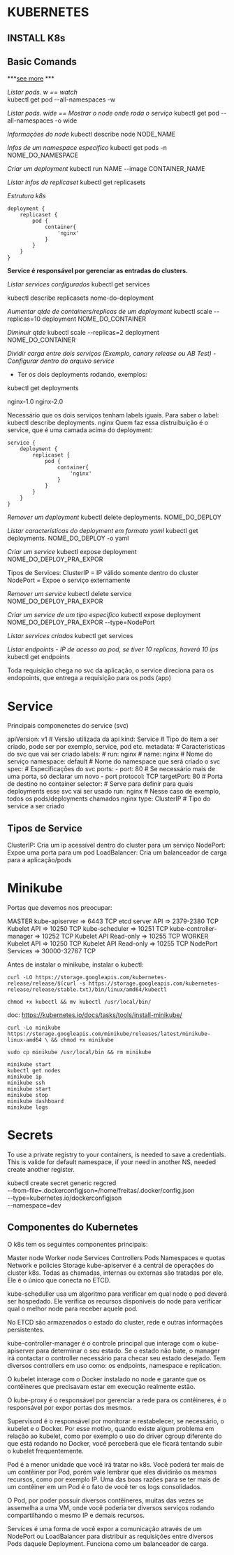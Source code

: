 # KUBERNETES

## INSTALL K8s

## Basic Comands

***[see more](k8s-cheatsheets.md) *** 

*Listar pods. w == watch*  
kubectl get pod --all-namespaces -w

*Listar pods. wide == Mostrar o node onde roda o serviço*
kubectl get pod --all-namespaces -o wide 

*Informações do node*
kubectl describe node NODE_NAME

*Infos de um namespace especifico*
kubectl get pods -n NOME_DO_NAMESPACE

*Criar um deployment*
kubectl run NAME --image CONTAINER_NAME

*Listar infos de replicaset*
kubectl get replicasets



*Estrutura k8s*

```
deployment { 
    replicaset {
        pod { 
            container{
                'nginx'
            }
        }
    }
}
```

**Service é responsável por gerenciar as entradas do clusters.**

*Listar services configurados*
kubectl get services

kubectl describe replicasets nome-do-deployment


*Aumentar qtde de containers/replicas de um deployment*
kubectl scale --replicas=10 deployment NOME_DO_CONTAINER

*Diminuir qtde*
kubectl scale --replicas=2 deployment NOME_DO_CONTAINER


*Dividir carga entre dois serviços (Exemplo, canary release ou AB Test) - Configurar dentro do arquivo service*
 - Ter os dois deployments rodando, exemplos:

kubectl get deployments

nginx-1.0
nginx-2.0

Necessário que os dois serviços tenham labels iguais. Para saber o label: kubectl describe deployments. nginx
Quem faz essa distruibuição é o service, que é uma camada acima do deployment:

```
service {
    deployment { 
        replicaset {
            pod { 
                container{
                    'nginx'
                }
            }
        }
    }
}
```

*Remover um deployment*
kubectl delete deployments. NOME_DO_DEPLOY

*Listar características do deployment em formato yaml*
kubectl get deployments. NOME_DO_DEPLOY -o yaml 


*Criar um service*
kubectl expose deployment NOME_DO_DEPLOY_PRA_EXPOR 

Tipos de Services:
ClusterIP = IP válido somente dentro do cluster
NodePort = Expoe o serviço externamente

*Remover um service*
kubectl delete service NOME_DO_DEPLOY_PRA_EXPOR

*Criar um service de um tipo especifico*
kubectl expose deployment NOME_DO_DEPLOY_PRA_EXPOR --type=NodePort

*Listar services criados*
kubectl get services

*Listar endpoints - IP de acesso ao pod, se tiver 10 replicas, haverá 10 ips*
kubectl get endpoints

Toda requisição chega no svc da aplicação, o service direciona para os endopoints, que entrega a requisição para os pods (app)

# Service

Principais componenetes do service (svc)

apiVersion: v1                                                      # Versão utilizada da api 
kind: Service                                                       # Tipo do item a ser criado, pode ser por exemplo, service, pod etc.
metadata:                                                           # Caracteristicas do svc que vai ser criado
    labels:                                                         # 
        run: nginx                                                  # 
    name: nginx                                                     # Nome do serviço
    namespace: default                                              # Nome do namespace que será criado o svc
spec:                                                               # Especificações do svc
    ports:
    - port: 80                                                      # Se necessário mais de uma porta, só declarar um novo - port
        protocol: TCP
        targetPort: 80                                              # Porta de destino no container
    selector:                                                       # Serve para definir para quais deployments esse svc vai ser usado
        run: nginx                                                  # Nesse caso de exemplo, todos os pods/deployments chamados nginx
    type: ClusterIP                                                 # Tipo do service a ser criado


## Tipos de Service

ClusterIP: Cria um ip acessível dentro do cluster para um serviço
NodePort: Expoe uma porta para um pod
LoadBalancer: Cria um balanceador de carga para a aplicação/pods


# Minikube

Portas que devemos nos preocupar: 

MASTER kube-apiserver 			=> 	6443 		TCP 
etcd server API 		    	=>	2379-2380 	TCP 
Kubelet API 			    	=> 	10250 		TCP 
kube-scheduler 			    	=> 	10251 		TCP 
kube-controller-manager 		=> 	10252 		TCP 
Kubelet API Read-only 			=> 	10255 		TCP 
WORKER Kubelet API 		    	=> 	10250 		TCP 
Kubelet API Read-only 			=> 	10255 		TCP 
NodePort Services 		    	=> 	30000-32767 TCP

Antes de instalar o minikube, instalar o kubectl:

```curl -LO https://storage.googleapis.com/kubernetes-release/release/$(curl -s https://storage.googleapis.com/kubernetes-release/release/stable.txt)/bin/linux/amd64/kubectl```

```chmod +x kubectl && mv kubectl /usr/local/bin/```

doc:
https://kubernetes.io/docs/tasks/tools/install-minikube/


```curl -Lo minikube https://storage.googleapis.com/minikube/releases/latest/minikube-linux-amd64 \ && chmod +x minikube```

```sudo cp minikube /usr/local/bin && rm minikube```


```
minikube start
kubectl get nodes
minikube ip
minikube ssh 
minikube start
minikube stop
minikube dashboard
minikube logs
```

# Secrets 

To use a private registry to your containers, is needed to save a credentials. This is valide for default namespace, if your need in another NS, needed create another register. 

kubectl create secret generic regcred \
--from-file=.dockerconfigjson=/home/freitas/.docker/config.json \
--type=kubernetes.io/dockerconfigjson \
--namespace=dev


## Componentes do Kubernetes

O k8s tem os seguintes componentes principais:

Master node
Worker node
Services
Controllers
Pods
Namespaces e quotas
Network e policies
Storage
kube-apiserver é a central de operações do cluster k8s. Todas as chamadas, internas ou externas são tratadas por ele. Ele é o único que conecta no ETCD.

kube-scheduller usa um algoritmo para verificar em qual node o pod deverá ser hospedado. Ele verifica os recursos disponíveis do node para verificar qual o melhor node para receber aquele pod.

No ETCD são armazenados o estado do cluster, rede e outras informações persistentes.

kube-controller-manager é o controle principal que interage com o kube-apiserver para determinar o seu estado. Se o estado não bate, o manager irá contactar o controller necessário para checar seu estado desejado. Tem diversos controllers em uso como: os endpoints, namespace e replication.

O kubelet interage com o Docker instalado no node e garante que os contêineres que precisavam estar em execução realmente estão.

O kube-proxy é o responsável por gerenciar a rede para os contêineres, é o responsável por expor portas dos mesmos.

Supervisord é o responsável por monitorar e restabelecer, se necessário, o kubelet e o Docker. Por esse motivo, quando existe algum problema em relação ao kubelet, como por exemplo o uso do driver cgroup diferente do que está rodando no Docker, você perceberá que ele ficará tentando subir o kubelet frequentemente.

Pod é a menor unidade que você irá tratar no k8s. Você poderá ter mais de um contêiner por Pod, porém vale lembrar que eles dividirão os mesmos recursos, como por exemplo IP. Uma das boas razões para se ter mais de um contêiner em um Pod é o fato de você ter os logs consolidados.

O Pod, por poder possuir diversos contêineres, muitas das vezes se assemelha a uma VM, onde você poderia ter diversos serviços rodando compartilhando o mesmo IP e demais recursos.

Services é uma forma de você expor a comunicação através de um NodePort ou LoadBalancer para distribuir as requisições entre diversos Pods daquele Deployment. Funciona como um balanceador de carga.

